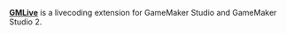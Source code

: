 [**GMLive**](https://yellowafterlife.itch.io/gamemaker-live) is a livecoding extension for GameMaker Studio and GameMaker Studio 2.
